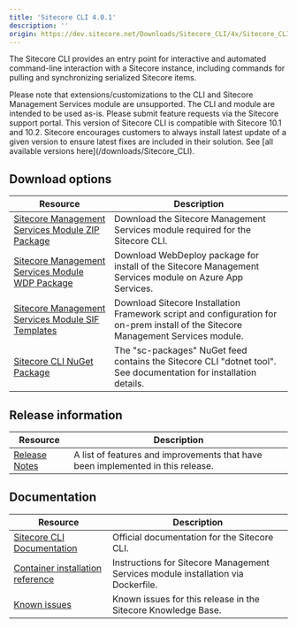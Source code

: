 ```yaml
---
title: 'Sitecore CLI 4.0.1'
description: ''
origin: https://dev.sitecore.net/Downloads/Sitecore_CLI/4x/Sitecore_CLI_401.aspx
---
```


The Sitecore CLI provides an entry point for interactive and automated command-line interaction with a Sitecore instance, including commands for pulling and synchronizing serialized Sitecore items.

  <Alert variant='warning' mb={4}>
    <AlertIcon />
    Please note that extensions/customizations to the CLI and Sitecore Management Services module are unsupported. The CLI and module are intended to be used as-is. Please submit feature requests via the Sitecore support portal.
  </Alert>
  
  <Alert variant='warning' mb={4}>
    <AlertIcon />
    This version of Sitecore CLI is compatible with Sitecore 10.1 and 10.2.
  </Alert>
  
  <Alert variant='warning' mb={4}>
    <AlertIcon />
    Sitecore encourages customers to always install latest update of a given version to ensure latest fixes are included in their solution. See [all available versions here](/downloads/Sitecore_CLI).
  </Alert>


## Download options

| Resource                                                                                                                                                                                                             | Description                                                                                                                       |
| -------------------------------------------------------------------------------------------------------------------------------------------------------------------------------------------------------------------- | --------------------------------------------------------------------------------------------------------------------------------- |
| [Sitecore Management Services Module ZIP Package](https://scdp.blob.core.windows.net/downloads/Sitecore%20CLI/4x/Sitecore%20CLI%20401/Secure/Sitecore%20ManagementServices%204.0.1%20rev.%2000418.zip)               | Download the Sitecore Management Services module required for the Sitecore CLI.                                                   |
| [Sitecore Management Services Module WDP Package](https://scdp.blob.core.windows.net/downloads/Sitecore%20CLI/4x/Sitecore%20CLI%20401/Secure/Sitecore.ManagementServices%204.0.1%20rev.%2000418.scwdp.zip)           | Download WebDeploy package for install of the Sitecore Management Services module on Azure App Services.                          |
| [Sitecore Management Services Module SIF Templates](https://scdp.blob.core.windows.net/downloads/Sitecore%20CLI/4x/Sitecore%20CLI%20401/Secure/Sitecore.ManagementServices.SIF.Templates%204.0.1%20rev.%2000418.zip) | Download Sitecore Installation Framework script and configuration for on-prem install of the Sitecore Management Services module. |
| [Sitecore CLI NuGet Package](https://sitecore.myget.org/feed/sc-packages/package/nuget/Sitecore.Cli)                                                                                                                 | The "sc-packages" NuGet feed contains the Sitecore CLI "dotnet tool". See documentation for installation details.                 |

## Release information

| Resource                                                                   | Description                                                                     |
| -------------------------------------------------------------------------- | ------------------------------------------------------------------------------- |
| [Release Notes](/downloads/Sitecore_CLI/4x/Sitecore_CLI_401/Release_Notes) | A list of features and improvements that have been implemented in this release. |

## Documentation

| Resource                                                                                                                                                   | Description                                                                       |
| ---------------------------------------------------------------------------------------------------------------------------------------------------------- | --------------------------------------------------------------------------------- |
| [Sitecore CLI Documentation](https://doc.sitecore.com/developers/101/developer-tools/en/sitecore-command-line-interface.html)                              | Official documentation for the Sitecore CLI.                                      |
| [Container installation reference](https://doc.sitecore.com/developers/101/developer-tools/en/sitecore-module-reference.html#sitecore-management-services) | Instructions for Sitecore Management Services module installation via Dockerfile. |
| [Known issues](https://kb.sitecore.net/articles/545609)                                                                                                    | Known issues for this release in the Sitecore Knowledge Base.                     |
